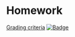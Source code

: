 # Homework

[Grading criteria](http://dhbwse201819.pbworks.com/w/page/133242243/SE2_week5_refactoring)
[![Badge](https://api.codacy.com/project/badge/Grade/4d176212b6f44c45839d08862fe63f53?isInternal=true)](https://api.codacy.com/project/badge/Grade/4d176212b6f44c45839d08862fe63f53?isInternal=true)
